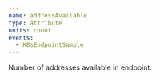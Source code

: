 ```yaml
---
name: addressAvailable
type: attribute
units: count
events:
  - K8sEndpointSample
---
```


Number of addresses available in endpoint.
